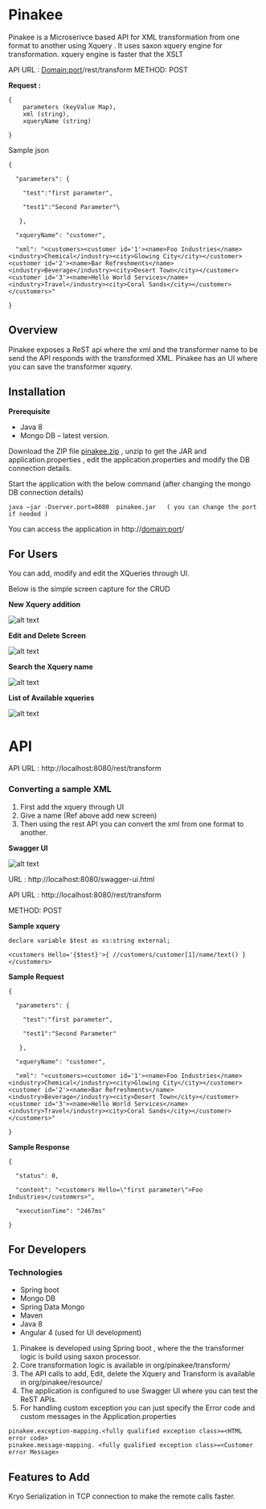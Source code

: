 # Pinakee

Pinakee is a Microserivce based API for XML transformation from one format to another using Xquery . It uses saxon xquery engine for transformation. xquery engine is faster that the XSLT

API URL : <Domain:port>/rest/transform
METHOD: POST

**Request :**

```
{
	parameters (keyValue Map),
	xml (string),
	xqueryName (string)

} 
```

Sample json
```
{

  "parameters": {
  
    "test":"first parameter",
    
    "test1":"Second Parameter"\
    
   },
   
  "xqueryName": "customer",
  
  "xml": "<customers><customer id='1'><name>Foo Industries</name><industry>Chemical</industry><city>Glowing City</city></customer><customer id='2'><name>Bar Refreshments</name><industry>Beverage</industry><city>Desert Town</city></customer><customer id='3'><name>Hello World Services</name><industry>Travel</industry><city>Coral Sands</city></customer></customers>"
  
}
```

## Overview 

Pinakee exposes a ReST api where the xml and the transformer name to be send the API responds with the transformed XML.
Pinakee has an UI where you can save the transformer xquery.

## Installation 


**Prerequisite** 
* Java 8 
* Mongo DB – latest version.

Download the ZIP file [pinakee.zip](https://github.com/nvijaykarthik/pinakee/releases/download/1.0.0-beta/pinakee.zip) , unzip to get the JAR and application.properties , edit the application.properties and modify the DB connection details.

Start the application with the below command (after changing the mongo DB connection details)

```
java –jar -Dserver.port=8080  pinakee.jar   ( you can change the port if needed )
```
You can access the application in http://<domain:port>/

## For Users 

You can add, modify and edit the XQueries through UI.

Below is the simple screen capture for the CRUD

**New Xquery addition**

![alt text](doc/newXqueryUi.png "New Xquery addition")

**Edit and Delete Screen**

![alt text](doc/Edit_Delete_Xquery_UI.png "Edit and Delete Screen")

**Search the Xquery name**

![alt text](doc/List_Search_Xquery_UI.png "Search the Xquery name")

**List of Available xqueries** 

![alt text](doc/List_Search_Xquery_UI.png "List of Available xqueries")

# API

API URL : http://localhost:8080/rest/transform

### Converting a sample XML
 
1. First add the xquery through UI
2. Give a name (Ref above add new screen)
3. Then using the rest API you can convert the xml from one format to another.

**Swagger UI** 

![alt text](doc/swagger_ui.png "Swagger UI")

URL : http://localhost:8080/swagger-ui.html

API URL : http://localhost:8080/rest/transform

METHOD: POST
 
**__Sample xquery__**
```
declare variable $test as xs:string external;

<customers Hello='{$test}'>{ //customers/customer[1]/name/text() }</customers>
```

**__Sample Request__**
```
{

  "parameters": {
  
    "test":"first parameter",
    
    "test1":"Second Parameter"
    
   },
   
  "xqueryName": "customer",
  
  "xml": "<customers><customer id='1'><name>Foo Industries</name><industry>Chemical</industry><city>Glowing City</city></customer><customer id='2'><name>Bar Refreshments</name><industry>Beverage</industry><city>Desert Town</city></customer><customer id='3'><name>Hello World Services</name><industry>Travel</industry><city>Coral Sands</city></customer></customers>"
  
}
```
**__Sample Response__**
```
{

  "status": 0,
  
  "content": "<customers Hello=\"first parameter\">Foo Industries</customers>",
  
  "executionTime": "2467ms"
  
}
```
## For Developers

### Technologies

* Spring boot
* Mongo DB
* Spring Data Mongo 
* Maven
* Java 8 
* Angular 4 (used for UI development)

1. Pinakee is developed using Spring boot , where the the transformer logic is build using saxon processor.
2. Core transformation logic is available in org/pinakee/transform/
3. The API calls to add, Edit, delete the Xquery and Transform is available in org/pinakee/resource/
4. The application is configured to use Swagger UI where you can test the ReST APIs.
5. For handling custom exception  you can just specify the Error code and custom messages in the Application.properties
```
pinakee.exception-mapping.<fully qualified exception class>=<HTML error code>
pinakee.message-mapping. <fully qualified exception class>=<Customer error Message>
```
## Features to Add

Kryo Serialization in TCP connection to make the remote calls faster. 



